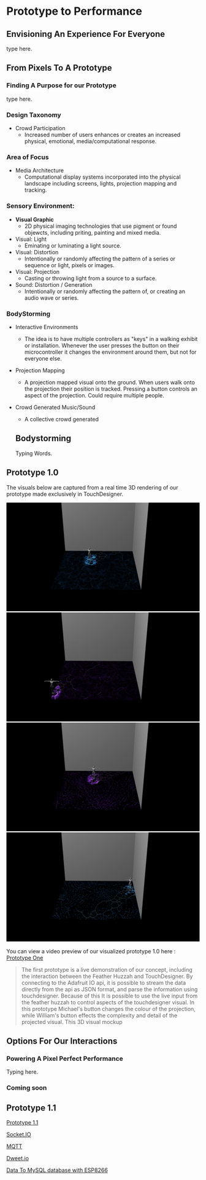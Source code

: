 # Prototype to Performance
## Envisioning An Experience For Everyone
 type here.
 
## From Pixels To A Prototype
### Finding A Purpose for our Prototype
 type here.
 
### Design Taxonomy
  * Crowd Participation
    * Increased number of users enhances or creates an increased physical, emotional, media/computational response.  
       
### Area of Focus
  * Media Architecture
    * Computational display systems incorporated into the physical landscape including screens, lights, projection mapping and tracking.
    
### Sensory Environment:
  * **Visual Graphic**
    * 2D physical imaging technologies that use pigment or found objewcts, including priting, painting and mixed media.  
  * Visual: Light
    * Eminating or luminating a light source.
  * Visual: Distortion
    * Intentionally or randomly affecting the pattern of a series or sequence or light, pixels or images.  
  * Visual: Projection
    * Casting or throwing light from a source to a surface.  
  * Sound: Distortion / Generation 
    * Intentionally or randomly affecting the pattern of, or creating an audio wave or series.  
    
### BodyStorming
  * Interactive Environments
    * The idea is to have multiple controllers as "keys" in a walking exhibit or installation.  Whenever the user presses the button on their microcontroller it changes the environment around them, but not for everyone else.  
  * Projection Mapping
    * A projection mapped visual onto the ground.  When users walk onto the projection their position is tracked.  Pressing a button controls an aspect of the projection.  Could require multiple people.  
  * Crowd Generated Music/Sound
    * A collective crowd generated 
    
    ## Bodystorming
    
    Typing Words.
    
## Prototype 1.0

The visuals below are captured from a real time 3D rendering of our prototype made exclusively in TouchDesigner.  

![ImageOne](images/TDMovieOut.0.jpg)
![ImageTwo](images/TDMovieOut.1.jpg)
![ImageThree](images/TDMovieOut.2.jpg)
![ImageFour](images/TDMovieOut.3.jpg)

You can view a video preview of our visualized prototype 1.0 here : [Prototype One](https://www.youtube.com/watch?v=RlnMgWQJlpA&feature=youtu.be)

> The first prototype is a live demonstration of our concept, including the interaction between the Feather Huzzah and TouchDesigner.  By connecting to the Adafruit IO api, it is possible to stream the data directly from the api as JSON format, and parse the information using touchdesigner.  Because of this It is possible to use the live input from the feather huzzah to control aspects of the touchdesigner visual.  In this prototype Michael's button changes the colour of the projection, while William's button effects the complexity and detail of the projected visual.  This 3D visual mockup 

## Options For Our Interactions
### Powering A Pixel Perfect Performance 

Typing here.

### Coming soon
## Prototype 1.1
[Prototype 1.1](https://www.youtube.com/watch?v=__j6FiRErwo&feature=youtu.be)

[Socket.IO](https://socket.io/)

[MQTT](https://mqtt.org/)

[Dweet.io](https://mqtt.org/)

[Data To MySQL database with ESP8266](https://theiotprojects.com/insert-data-into-mysql-database-with-esp8266/) 
